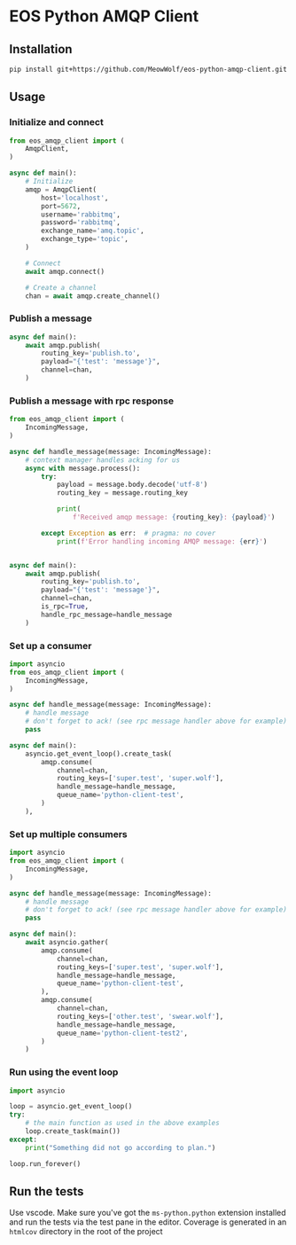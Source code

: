 # EOS Python AMQP Client

## Installation

```sh
pip install git+https://github.com/MeowWolf/eos-python-amqp-client.git
```

## Usage

### Initialize and connect

```python
from eos_amqp_client import (
    AmqpClient,
)

async def main():
    # Initialize
    amqp = AmqpClient(
        host='localhost',
        port=5672,
        username='rabbitmq',
        password='rabbitmq',
        exchange_name='amq.topic',
        exchange_type='topic',
    )

    # Connect
    await amqp.connect()

    # Create a channel
    chan = await amqp.create_channel()
```

### Publish a message

```python
async def main():
    await amqp.publish(
        routing_key='publish.to',
        payload="{'test': 'message'}",
        channel=chan,
    )
```

### Publish a message with rpc response

```python
from eos_amqp_client import (
    IncomingMessage,
)

async def handle_message(message: IncomingMessage):
    # context manager handles acking for us
    async with message.process():
        try:
            payload = message.body.decode('utf-8')
            routing_key = message.routing_key

            print(
                f'Received amqp message: {routing_key}: {payload}')

        except Exception as err:  # pragma: no cover
            print(f'Error handling incoming AMQP message: {err}')


async def main():
    await amqp.publish(
        routing_key='publish.to',
        payload="{'test': 'message'}",
        channel=chan,
        is_rpc=True,
        handle_rpc_message=handle_message
    )
```

### Set up a consumer

```python
import asyncio
from eos_amqp_client import (
    IncomingMessage,
)

async def handle_message(message: IncomingMessage):
    # handle message
    # don't forget to ack! (see rpc message handler above for example)
    pass

async def main():
    asyncio.get_event_loop().create_task(
        amqp.consume(
            channel=chan,
            routing_keys=['super.test', 'super.wolf'],
            handle_message=handle_message,
            queue_name='python-client-test',
        )
    ),
```

### Set up multiple consumers

```python
import asyncio
from eos_amqp_client import (
    IncomingMessage,
)

async def handle_message(message: IncomingMessage):
    # handle message
    # don't forget to ack! (see rpc message handler above for example)
    pass

async def main():
    await asyncio.gather(
        amqp.consume(
            channel=chan,
            routing_keys=['super.test', 'super.wolf'],
            handle_message=handle_message,
            queue_name='python-client-test',
        ),
        amqp.consume(
            channel=chan,
            routing_keys=['other.test', 'swear.wolf'],
            handle_message=handle_message,
            queue_name='python-client-test2',
        )
    )
```

### Run using the event loop

```python
import asyncio

loop = asyncio.get_event_loop()
try:
    # the main function as used in the above examples
    loop.create_task(main())
except:
    print("Something did not go according to plan.")

loop.run_forever()
```

## Run the tests

Use vscode.
Make sure you've got the `ms-python.python` extension installed and run the tests via the test pane in the editor.
Coverage is generated in an `htmlcov` directory in the root of the project

